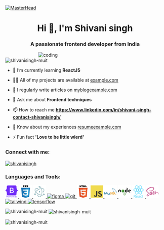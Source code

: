 [![MasterHead](https://blog.casebook.net/hubfs/58879-multitasking-woman.gif)](https://shivanisingh.io)
<h1 align="center">Hi 👋, I'm Shivani singh</h1>
<h3 align="center">A passionate frontend developer from India</h3>
<img align="right" alt="coding" width="400" src="https://c.tenor.com/-6m2vqRjKDEAAAAj/geek-girl.gif">

<p align="left"> <img src="https://komarev.com/ghpvc/?username=shivanisingh-muit&label=Profile%20views&color=0e75b6&style=flat" alt="shivanisingh-muit" /> </p>

- 🌱 I’m currently learning **ReactJS**

- 👨‍💻 All of my projects are available at [example.com](example.com)

- 📝 I regularly write articles on [myblogexample.com](myblogexample.com)

- 💬 Ask me about **Frontend techniques**

- 📫 How to reach me **https://www.linkedin.com/in/shivani-singh-contact-shivanisingh/**

- 📄 Know about my experiences [resumeexample.com](resumeexample.com)

- ⚡ Fun fact **'Love to be little wierd'**

<h3 align="left">Connect with me:</h3>
<p align="left">
<a href="https://linkedin.com/in/shivanisingh" target="blank"><img align="center" src="https://raw.githubusercontent.com/rahuldkjain/github-profile-readme-generator/master/src/images/icons/Social/linked-in-alt.svg" alt="shivanisingh" height="30" width="40" /></a>
</p>

<h3 align="left">Languages and Tools:</h3>
<p align="left"> <a href="https://getbootstrap.com" target="_blank" rel="noreferrer"> <img src="https://raw.githubusercontent.com/devicons/devicon/master/icons/bootstrap/bootstrap-plain-wordmark.svg" alt="bootstrap" width="40" height="40"/> </a> <a href="https://www.w3schools.com/css/" target="_blank" rel="noreferrer"> <img src="https://raw.githubusercontent.com/devicons/devicon/master/icons/css3/css3-original-wordmark.svg" alt="css3" width="40" height="40"/> </a> <a href="https://www.electronjs.org" target="_blank" rel="noreferrer"> <img src="https://raw.githubusercontent.com/devicons/devicon/master/icons/electron/electron-original.svg" alt="electron" width="40" height="40"/> </a> <a href="https://www.figma.com/" target="_blank" rel="noreferrer"> <img src="https://www.vectorlogo.zone/logos/figma/figma-icon.svg" alt="figma" width="40" height="40"/> </a> <a href="https://git-scm.com/" target="_blank" rel="noreferrer"> <img src="https://www.vectorlogo.zone/logos/git-scm/git-scm-icon.svg" alt="git" width="40" height="40"/> </a> <a href="https://www.w3.org/html/" target="_blank" rel="noreferrer"> <img src="https://raw.githubusercontent.com/devicons/devicon/master/icons/html5/html5-original-wordmark.svg" alt="html5" width="40" height="40"/> </a> <a href="https://developer.mozilla.org/en-US/docs/Web/JavaScript" target="_blank" rel="noreferrer"> <img src="https://raw.githubusercontent.com/devicons/devicon/master/icons/javascript/javascript-original.svg" alt="javascript" width="40" height="40"/> </a> <a href="https://www.mysql.com/" target="_blank" rel="noreferrer"> <img src="https://raw.githubusercontent.com/devicons/devicon/master/icons/mysql/mysql-original-wordmark.svg" alt="mysql" width="40" height="40"/> </a> <a href="https://nodejs.org" target="_blank" rel="noreferrer"> <img src="https://raw.githubusercontent.com/devicons/devicon/master/icons/nodejs/nodejs-original-wordmark.svg" alt="nodejs" width="40" height="40"/> </a> <a href="https://reactjs.org/" target="_blank" rel="noreferrer"> <img src="https://raw.githubusercontent.com/devicons/devicon/master/icons/react/react-original-wordmark.svg" alt="react" width="40" height="40"/> </a> <a href="https://sass-lang.com" target="_blank" rel="noreferrer"> <img src="https://raw.githubusercontent.com/devicons/devicon/master/icons/sass/sass-original.svg" alt="sass" width="40" height="40"/> </a> <a href="https://tailwindcss.com/" target="_blank" rel="noreferrer"> <img src="https://www.vectorlogo.zone/logos/tailwindcss/tailwindcss-icon.svg" alt="tailwind" width="40" height="40"/> </a> <a href="https://www.tensorflow.org" target="_blank" rel="noreferrer"> <img src="https://www.vectorlogo.zone/logos/tensorflow/tensorflow-icon.svg" alt="tensorflow" width="40" height="40"/> </a> </p>

<p><img align="left" src="https://github-readme-stats.vercel.app/api/top-langs?username=shivanisingh-muit&show_icons=true&locale=en&layout=compact" alt="shivanisingh-muit" /></p>

<p>&nbsp;<img align="center" src="https://github-readme-stats.vercel.app/api?username=shivanisingh-muit&show_icons=true&locale=en" alt="shivanisingh-muit" /></p>

<p><img align="center" src="https://github-readme-streak-stats.herokuapp.com/?user=shivanisingh-muit&" alt="shivanisingh-muit" /></p>


<!--
**Shivanisingh-Muit/Shivanisingh-Muit** is a ✨ _special_ ✨ repository because its `README.md` (this file) appears on your GitHub profile.

Here are some ideas to get you started:

- 🔭 I’m currently working on ...
- 🌱 I’m currently learning ...
- 👯 I’m looking to collaborate on ...
- 🤔 I’m looking for help with ...
- 💬 Ask me about ...
- 📫 How to reach me: ...
- 😄 Pronouns: ...
- ⚡ Fun fact: ...
-->
